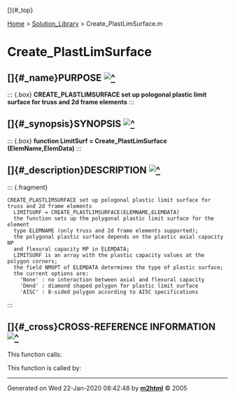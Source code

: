 []{#_top}

<div>

[Home](../FEDEASLab.html) \> [Solution_Library](FEDEASLab.html) \>
Create_PlastLimSurface.m

</div>

# Create_PlastLimSurface

## []{#_name}PURPOSE [![\^](../up.png)](#_top)

::: {.box}
**CREATE_PLASTLIMSURFACE set up pologonal plastic limit surface for
truss and 2d frame elements**
:::

## []{#_synopsis}SYNOPSIS [![\^](../up.png)](#_top)

::: {.box}
**function LimitSurf = Create_PlastLimSurface (ElemName,ElemData)**
:::

## []{#_description}DESCRIPTION [![\^](../up.png)](#_top)

::: {.fragment}
``` {.comment}
CREATE_PLASTLIMSURFACE set up pologonal plastic limit surface for truss and 2d frame elements
  LIMITSURF = CREATE_PLASTLIMSURFACE(ELEMNAME,ELEMDATA)
  the function sets up the polygonal plastic limit surface for the element
  type ELEMNAME (only truss and 2d frame elements supported);
  the polygonal plastic surface depends on the plastic axial capacity NP
  and flexural capacity MP in ELEMDATA;
  LIMITSURF is an array with the plastic capacity values at the polygon corners;
  the field NMOPT of ELEMDATA determines the type of plastic surface;
  the current options are:
    'None' : no interaction between axial and flexural capacity
    'Dmnd' : diamond shaped polygon for plastic limit surface
    'AISC' : 8-sided polygon according to AISC specifications
```
:::

## []{#_cross}CROSS-REFERENCE INFORMATION [![\^](../up.png)](#_top)

This function calls:

This function is called by:

------------------------------------------------------------------------

Generated on Wed 22-Jan-2020 08:42:48 by
**[m2html](http://www.artefact.tk/software/matlab/m2html/ "Matlab Documentation in HTML")**
© 2005
